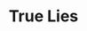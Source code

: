 ---
title: "True Lies"
year: 1994
rating: 3.5
stars: "★★★½"
rewatched: false
permalink: "true-lies"
watched_on: 2024-06-09
---
